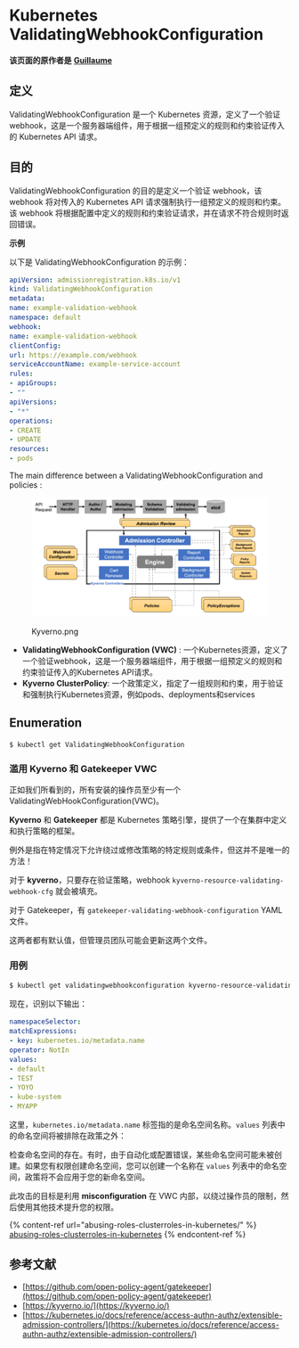 # Kubernetes ValidatingWebhookConfiguration

**该页面的原作者是** [**Guillaume**](https://www.linkedin.com/in/guillaume-chapela-ab4b9a196)

## 定义

ValidatingWebhookConfiguration 是一个 Kubernetes 资源，定义了一个验证 webhook，这是一个服务器端组件，用于根据一组预定义的规则和约束验证传入的 Kubernetes API 请求。

## 目的

ValidatingWebhookConfiguration 的目的是定义一个验证 webhook，该 webhook 将对传入的 Kubernetes API 请求强制执行一组预定义的规则和约束。该 webhook 将根据配置中定义的规则和约束验证请求，并在请求不符合规则时返回错误。

**示例**

以下是 ValidatingWebhookConfiguration 的示例：
```yaml
apiVersion: admissionregistration.k8s.io/v1
kind: ValidatingWebhookConfiguration
metadata:
name: example-validation-webhook
namespace: default
webhook:
name: example-validation-webhook
clientConfig:
url: https://example.com/webhook
serviceAccountName: example-service-account
rules:
- apiGroups:
- ""
apiVersions:
- "*"
operations:
- CREATE
- UPDATE
resources:
- pods
```
The main difference between a ValidatingWebhookConfiguration and policies :&#x20;

<figure><img src="../../.gitbook/assets/Kyverno.png" alt=""><figcaption><p>Kyverno.png</p></figcaption></figure>

* **ValidatingWebhookConfiguration (VWC)** : 一个Kubernetes资源，定义了一个验证webhook，这是一个服务器端组件，用于根据一组预定义的规则和约束验证传入的Kubernetes API请求。
* **Kyverno ClusterPolicy**: 一个政策定义，指定了一组规则和约束，用于验证和强制执行Kubernetes资源，例如pods、deployments和services

## Enumeration
```
$ kubectl get ValidatingWebhookConfiguration
```
### 滥用 Kyverno 和 Gatekeeper VWC

正如我们所看到的，所有安装的操作员至少有一个 ValidatingWebHookConfiguration(VWC)。

**Kyverno** 和 **Gatekeeper** 都是 Kubernetes 策略引擎，提供了一个在集群中定义和执行策略的框架。

例外是指在特定情况下允许绕过或修改策略的特定规则或条件，但这并不是唯一的方法！

对于 **kyverno**，只要存在验证策略，webhook `kyverno-resource-validating-webhook-cfg` 就会被填充。

对于 Gatekeeper，有 `gatekeeper-validating-webhook-configuration` YAML 文件。

这两者都有默认值，但管理员团队可能会更新这两个文件。

### 用例
```bash
$ kubectl get validatingwebhookconfiguration kyverno-resource-validating-webhook-cfg -o yaml
```
现在，识别以下输出：
```yaml
namespaceSelector:
matchExpressions:
- key: kubernetes.io/metadata.name
operator: NotIn
values:
- default
- TEST
- YOYO
- kube-system
- MYAPP
```
这里，`kubernetes.io/metadata.name` 标签指的是命名空间名称。`values` 列表中的命名空间将被排除在政策之外：

检查命名空间的存在。有时，由于自动化或配置错误，某些命名空间可能未被创建。如果您有权限创建命名空间，您可以创建一个名称在 `values` 列表中的命名空间，政策将不会应用于您的新命名空间。

此攻击的目标是利用 **misconfiguration** 在 VWC 内部，以绕过操作员的限制，然后使用其他技术提升您的权限。

{% content-ref url="abusing-roles-clusterroles-in-kubernetes/" %}
[abusing-roles-clusterroles-in-kubernetes](abusing-roles-clusterroles-in-kubernetes/)
{% endcontent-ref %}

## 参考文献

* [https://github.com/open-policy-agent/gatekeeper](https://github.com/open-policy-agent/gatekeeper)
* [https://kyverno.io/](https://kyverno.io/)
* [https://kubernetes.io/docs/reference/access-authn-authz/extensible-admission-controllers/](https://kubernetes.io/docs/reference/access-authn-authz/extensible-admission-controllers/)
